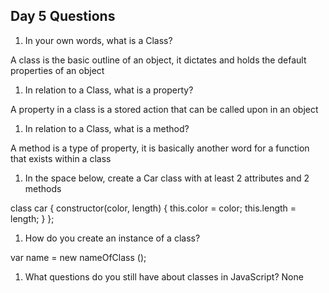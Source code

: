 ## Day 5 Questions

1. In your own words, what is a Class?

A class is the basic outline of an object, it dictates and holds the default properties of an object

1. In relation to a Class, what is a property?

A property in a class is a stored action that can be called upon in an object

1. In relation to a Class, what is a method?

A method is a type of property, it is basically another word for a function that exists within a class

1. In the space below, create a Car class with at least 2 attributes and 2 methods

class car {
  constructor(color, length) {
    this.color = color;
    this.length = length;
  }
};

1. How do you create an instance of a class?

var name = new nameOfClass ();

1. What questions do you still have about classes in JavaScript?
None

